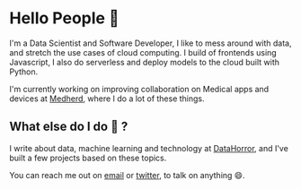 # Hello People 👋

<!--
**chidindu-ogbonna/chidindu-ogbonna** is a ✨ _special_ ✨ repository because its `README.md` (this file) appears on your GitHub profile.

Here are some ideas to get you started:

- 🔭 I’m currently working on ...
- 🌱 I’m currently learning ...
- 👯 I’m looking to collaborate on ...
- 🤔 I’m looking for help with ...
- 💬 Ask me about ...
- 📫 How to reach me: ...
- 😄 Pronouns: ...
- ⚡ Fun fact: ...
-->
I'm a Data Scientist and Software Developer, I like to mess around with data, and stretch the use cases of cloud computing. I build of frontends using Javascript, I also do serverless and deploy models to the cloud built with Python.

I'm currently working on improving collaboration on Medical apps and devices at [Medherd](https://medherd.com), where I do a lot of these things.

## What else do I do 🤔 ? 
I write about data, machine learning and technology at [DataHorror](https://datahorror.com), and I've built a few projects based on these topics.
<!-- List the projects done
* DAtahorror - Does so so so an so-->

You can reach me out on [email](mailto:hello@chidinduogbonna.com) or [twitter](https://twitter.com/chidinduogbonna), to talk on anything 😄.
